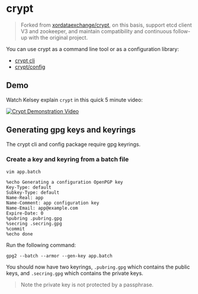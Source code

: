 # crypt

> Forked from [xordataexchange/crypt](https://github.com/xordataexchange/crypt), on this basis, support etcd client V3 and zookeeper, and maintain compatibility and continuous follow-up with the original project.

You can use crypt as a command line tool or as a configuration library:

* [crypt cli](bin/crypt)
* [crypt/config](config)

## Demo

Watch Kelsey explain `crypt` in this quick 5 minute video:

[![Crypt Demonstration Video](https://img.youtube.com/vi/zYpqqfuGwW8/0.jpg)](https://www.youtube.com/watch?v=zYpqqfuGwW8)

## Generating gpg keys and keyrings

The crypt cli and config package require gpg keyrings. 

### Create a key and keyring from a batch file

```
vim app.batch
```

```
%echo Generating a configuration OpenPGP key
Key-Type: default
Subkey-Type: default
Name-Real: app
Name-Comment: app configuration key
Name-Email: app@example.com
Expire-Date: 0
%pubring .pubring.gpg
%secring .secring.gpg
%commit
%echo done
```

Run the following command:

```
gpg2 --batch --armor --gen-key app.batch
```

You should now have two keyrings, `.pubring.gpg` which contains the public keys, and `.secring.gpg` which contains the private keys.

> Note the private key is not protected by a passphrase.

